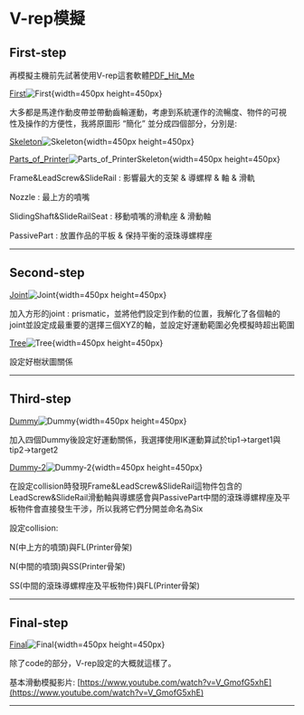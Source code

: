  V-rep模擬
===
First-step
---
再模擬主機前先試著使用V-rep這套軟體[PDF_Hit_Me](https://mdecadp2018.github.io/site-40623130/finalreport/pdf/report.pdf)

[First](https://mdecadp2018.github.io/finalproject-ag4/finalreport/markdown/images/vrep/1.png)![First](./images/vrep/1.png ){width=450px height=450px}

大多都是馬達作動皮帶並帶動齒輪運動，考慮到系統運作的流暢度、物件的可視
性及操作的方便性，我將原圖形 “簡化” 並分成四個部分，分別是:

[Skeleton](https://mdecadp2018.github.io/finalproject-ag4/finalreport/markdown/images/vrep/skeleton.png )![Skeleton](./images/vrep/skeleton.jpg ){width=450px height=450px}

[Parts_of_Printer](https://mdecadp2018.github.io/finalproject-ag4/finalreport/markdown/images/vrep/skeleton2.png )![Parts_of_PrinterSkeleton](./images/vrep/skeleton2.jpg ){width=450px height=450px}

Frame&LeadScrew&SlideRail : 影響最大的支架 & 導螺桿 & 軸 & 滑軌

Nozzle : 最上方的噴嘴

SlidingShaft&SlideRailSeat : 移動噴嘴的滑軌座 & 滑動軸

PassivePart : 放置作品的平板 & 保持平衡的滾珠導螺桿座

---

Second-step
---
[Joint](https://mdecadp2018.github.io/finalproject-ag4/finalreport/markdown/images/vrep/skeleton3.jpg )![Joint](./images/vrep/skeleton3.jpg ){width=450px height=450px}

加入方形的joint : prismatic，並將他們設定到作動的位置，我解化了各個軸的joint並設定成最重要的選擇三個XYZ的軸，並設定好運動範圍必免模擬時超出範圍

[Tree](https://mdecadp2018.github.io/finalproject-ag4/finalreport/markdown/images/vrep/skeleton4.jpg )![Tree](./images/vrep/skeleton4.jpg ){width=450px height=450px}

設定好樹狀圖關係

---

Third-step
---
[Dummy](https://mdecadp2018.github.io/finalproject-ag4/finalreport/markdown/images/vrep/skeleton5.png )![Dummy](./images/vrep/skeleton5.png ){width=450px height=450px}

加入四個Dummy後設定好運動關係，我選擇使用IK運動算試於tip1→target1與tip2→target2

[Dummy-2](https://mdecadp2018.github.io/finalproject-ag4/finalreport/markdown/images/vrep/skeleton6.png)![Dummy-2](./images/vrep/skeleton6.png ){width=450px height=450px}

在設定collision時發現Frame&LeadScrew&SlideRail這物件包含的LeadScrew&SlideRail滑動軸與導螺感會與PassivePart中間的滾珠導螺桿座及平板物件會直接發生干涉，所以我將它們分開並命名為Six

設定collision:

N(中上方的噴頭)與FL(Printer骨架)

N(中間的噴頭)與SS(Printer骨架)

SS(中間的滾珠導螺桿座及平板物件)與FL(Printer骨架)

---

Final-step
---
[Final](https://mdecadp2018.github.io/finalproject-ag4/finalreport/markdown/images/vrep/skeleton7.png )![Final](./images/vrep/skeleton7.png ){width=450px height=450px}

除了code的部分，V-rep設定的大概就這樣了。

基本滑動模擬影片: [https://www.youtube.com/watch?v=V_GmofG5xhE](https://www.youtube.com/watch?v=V_GmofG5xhE) 

---


